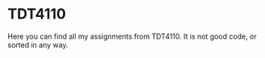 TDT4110
====

Here you can find all my assignments from TDT4110.
It is not good code, or sorted in any way.
